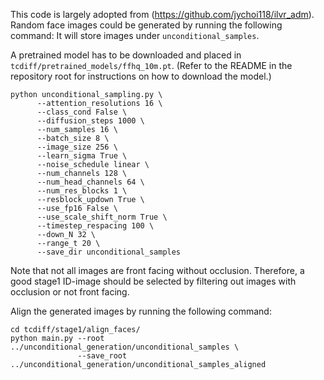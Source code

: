 



This code is largely adopted from (https://github.com/jychoi118/ilvr_adm).
Random face images could be generated by running the following command:
It will store images under `unconditional_samples`.

A pretrained model has to be downloaded and placed in `tcdiff/pretrained_models/ffhq_10m.pt`.
(Refer to the README in the repository root for instructions on how to download the model.)

```
python unconditional_sampling.py \
      --attention_resolutions 16 \
      --class_cond False \
      --diffusion_steps 1000 \
      --num_samples 16 \
      --batch_size 8 \
      --image_size 256 \
      --learn_sigma True \
      --noise_schedule linear \
      --num_channels 128 \
      --num_head_channels 64 \
      --num_res_blocks 1 \
      --resblock_updown True \
      --use_fp16 False \
      --use_scale_shift_norm True \
      --timestep_respacing 100 \
      --down_N 32 \
      --range_t 20 \
      --save_dir unconditional_samples
```

Note that not all images are front facing without occlusion. Therefore, a good stage1 ID-image should be selected by 
filtering out images with occlusion or not front facing.



Align the generated images by running the following command:

```
cd tcdiff/stage1/align_faces/
python main.py --root ../unconditional_generation/unconditional_samples \
               --save_root ../unconditional_generation/unconditional_samples_aligned
```